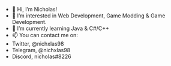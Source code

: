- 👋 Hi, I’m Nicholas!
- 👀 I’m interested in Web Development, Game Modding & Game Development.
- 🌱 I’m currently learning Java & C#/C++
- 📫 You can contact me on:
- Twitter, @nichxlas98
- Telegram, @nichxlas98
- Discord, nicholas#8226

<!---
nichxlas98/nichxlas98 is a ✨ special ✨ repository because its `README.md` (this file) appears on your GitHub profile.
You can click the Preview link to take a look at your changes.
--->
